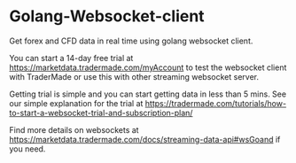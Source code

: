 # Golang-Websocket-client
Get forex and CFD data in real time using golang websocket client.

You can start a 14-day free trial at https://marketdata.tradermade.com/myAccount to test the websocket client with TraderMade or use this with other streaming websocket server.

Getting trial is simple and you can start getting data in less than 5 mins. See our simple explanation for the trial at https://tradermade.com/tutorials/how-to-start-a-websocket-trial-and-subscription-plan/

Find more details on websockets at https://marketdata.tradermade.com/docs/streaming-data-api#wsGoand if you need.

